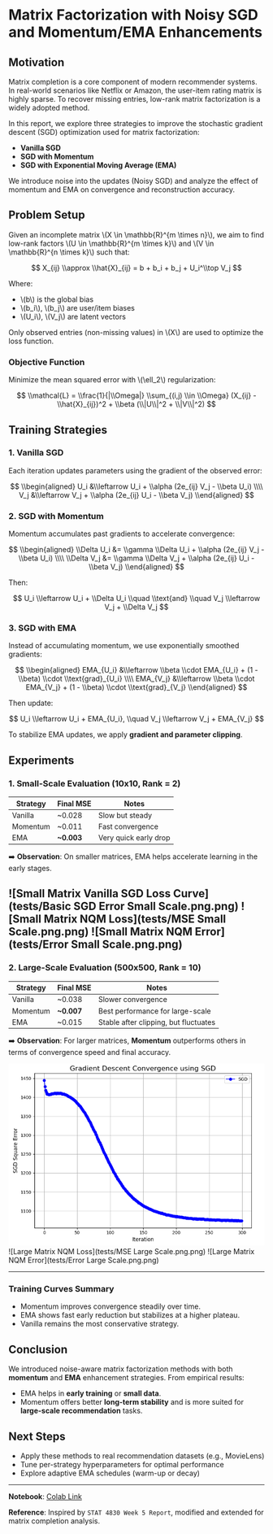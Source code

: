 # Matrix Factorization with Noisy SGD and Momentum/EMA Enhancements

## Motivation

Matrix completion is a core component of modern recommender systems. In real-world scenarios like Netflix or Amazon, the user-item rating matrix is highly sparse. To recover missing entries, low-rank matrix factorization is a widely adopted method.

In this report, we explore three strategies to improve the stochastic gradient descent (SGD) optimization used for matrix factorization:

- **Vanilla SGD**
- **SGD with Momentum**
- **SGD with Exponential Moving Average (EMA)**

We introduce noise into the updates (Noisy SGD) and analyze the effect of momentum and EMA on convergence and reconstruction accuracy.

## Problem Setup

Given an incomplete matrix \\(X \\in \\mathbb{R}^{m \\times n}\\), we aim to find low-rank factors \\(U \\in \\mathbb{R}^{m \\times k}\\) and \\(V \\in \\mathbb{R}^{n \\times k}\\) such that:

$$
X_{ij} \\approx \\hat{X}_{ij} = b + b_i + b_j + U_i^\\top V_j
$$

Where:
- \\(b\\) is the global bias
- \\(b_i\\), \\(b_j\\) are user/item biases
- \\(U_i\\), \\(V_j\\) are latent vectors

Only observed entries (non-missing values) in \\(X\\) are used to optimize the loss function.

### Objective Function

Minimize the mean squared error with \\(\\ell_2\\) regularization:

$$
\\mathcal{L} = \\frac{1}{|\\Omega|} \\sum_{(i,j) \\in \\Omega} (X_{ij} - \\hat{X}_{ij})^2 + \\beta (\\|U\\|^2 + \\|V\\|^2)
$$

## Training Strategies

### 1. Vanilla SGD

Each iteration updates parameters using the gradient of the observed error:

$$
\\begin{aligned}
U_i &\\leftarrow U_i + \\alpha (2e_{ij} V_j - \\beta U_i) \\\\
V_j &\\leftarrow V_j + \\alpha (2e_{ij} U_i - \\beta V_j)
\\end{aligned}
$$

### 2. SGD with Momentum

Momentum accumulates past gradients to accelerate convergence:

$$
\\begin{aligned}
\\Delta U_i &= \\gamma \\Delta U_i + \\alpha (2e_{ij} V_j - \\beta U_i) \\\\
\\Delta V_j &= \\gamma \\Delta V_j + \\alpha (2e_{ij} U_i - \\beta V_j)
\\end{aligned}
$$

Then:

$$
U_i \\leftarrow U_i + \\Delta U_i \\quad \\text{and} \\quad V_j \\leftarrow V_j + \\Delta V_j
$$

### 3. SGD with EMA

Instead of accumulating momentum, we use exponentially smoothed gradients:

$$
\\begin{aligned}
EMA_{U_i} &\\leftarrow \\beta \\cdot EMA_{U_i} + (1 - \\beta) \\cdot \\text{grad}_{U_i} \\\\
EMA_{V_j} &\\leftarrow \\beta \\cdot EMA_{V_j} + (1 - \\beta) \\cdot \\text{grad}_{V_j}
\\end{aligned}
$$

Then update:

$$
U_i \\leftarrow U_i + EMA_{U_i}, \\quad V_j \\leftarrow V_j + EMA_{V_j}
$$

To stabilize EMA updates, we apply **gradient and parameter clipping**.

## Experiments

### 1. Small-Scale Evaluation (10x10, Rank = 2)

| Strategy | Final MSE   | Notes                 |
| -------- | ----------- | --------------------- |
| Vanilla  | ~0.028      | Slow but steady       |
| Momentum | ~0.011      | Fast convergence      |
| EMA      | **~0.003**  | Very quick early drop |

➡️ **Observation**: On smaller matrices, EMA helps accelerate learning in the early stages.

![Small Matrix Vanilla SGD Loss Curve](tests/Basic SGD Error Small Scale.png.png)
![Small Matrix NQM Loss](tests/MSE Small Scale.png.png)
![Small Matrix NQM Error](tests/Error Small Scale.png.png)
---

### 2. Large-Scale Evaluation (500x500, Rank = 10)

| Strategy | Final MSE   | Notes                                 |
| -------- | ----------- | ------------------------------------- |
| Vanilla  | ~0.038      | Slower convergence                    |
| Momentum | **~0.007**  | Best performance for large-scale      |
| EMA      | ~0.015      | Stable after clipping, but fluctuates |

➡️ **Observation**: For larger matrices, **Momentum** outperforms others in terms of convergence speed and final accuracy.

![tests/Basic SGD Error Large Scale.png.png](https://github.com/Lexaun-chen/STAT-4830-Group-Project/blob/main/tests/Basic%20SGD%20Error%20Large%20Scale.png.png?raw=true)
![Large Matrix NQM Loss](tests/MSE Large Scale.png.png)
![Large Matrix NQM Error](tests/Error Large Scale.png.png)

---

### Training Curves Summary

- Momentum improves convergence steadily over time.
- EMA shows fast early reduction but stabilizes at a higher plateau.
- Vanilla remains the most conservative strategy.

## Conclusion

We introduced noise-aware matrix factorization methods with both **momentum** and **EMA** enhancement strategies. From empirical results:

- EMA helps in **early training** or **small data**.
- Momentum offers better **long-term stability** and is more suited for **large-scale recommendation** tasks.

## Next Steps

- Apply these methods to real recommendation datasets (e.g., MovieLens)
- Tune per-strategy hyperparameters for optimal performance
- Explore adaptive EMA schedules (warm-up or decay)

---

**Notebook**: [Colab Link](https://colab.research.google.com/drive/1AZWJ9Za3fyonyTNOJA_B9gg6jDu9Bi81)

**Reference**: Inspired by `STAT 4830 Week 5 Report`, modified and extended for matrix completion analysis.
